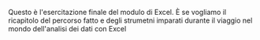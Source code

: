 Questo è l'esercitazione finale del modulo di Excel. 
È se vogliamo il ricapitolo del percorso fatto e degli strumetni imparati durante il viaggio nel mondo dell'analisi dei dati con Excel
